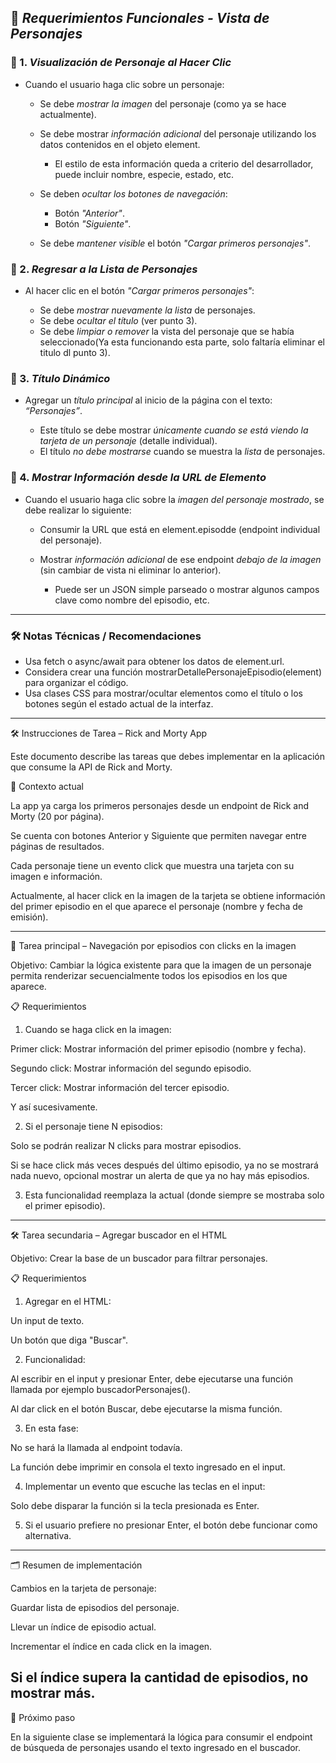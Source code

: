 ## 📝 *Requerimientos Funcionales - Vista de Personajes*

### 🔹 1. *Visualización de Personaje al Hacer Clic*

* Cuando el usuario haga clic sobre un personaje:

  * Se debe *mostrar la imagen* del personaje (como ya se hace actualmente).
  * Se debe mostrar *información adicional* del personaje utilizando los datos contenidos en el objeto element.

    * El estilo de esta información queda a criterio del desarrollador, puede incluir nombre, especie, estado, etc.
  * Se deben *ocultar los botones de navegación*:

    * Botón *"Anterior"*.
    * Botón *"Siguiente"*.
  * Se debe *mantener visible* el botón *"Cargar primeros personajes"*.

### 🔹 2. *Regresar a la Lista de Personajes*

* Al hacer clic en el botón *"Cargar primeros personajes"*:

  * Se debe *mostrar nuevamente la lista* de personajes.
  * Se debe *ocultar el título* (ver punto 3).
  * Se debe *limpiar o remover* la vista del personaje que se había seleccionado(Ya esta funcionando esta parte, solo faltaría eliminar el titulo dl punto 3).

### 🔹 3. *Título Dinámico*

* Agregar un *título principal* al inicio de la página con el texto: *“Personajes”*.

  * Este título se debe mostrar *únicamente cuando se está viendo la tarjeta de un personaje* (detalle individual).
  * El título *no debe mostrarse* cuando se muestra la *lista* de personajes.

### 🔹 4. *Mostrar Información desde la URL de Elemento*

* Cuando el usuario haga clic sobre la *imagen del personaje mostrado*, se debe realizar lo siguiente:

  * Consumir la URL que está en element.episodde (endpoint individual del personaje).
  * Mostrar *información adicional* de ese endpoint *debajo de la imagen* (sin cambiar de vista ni eliminar lo anterior).

    * Puede ser un JSON simple parseado o mostrar algunos campos clave como nombre del episodio, etc.

---

### 🛠 Notas Técnicas / Recomendaciones

* Usa fetch o async/await para obtener los datos de element.url.
* Considera crear una función mostrarDetallePersonajeEpisodio(element) para organizar el código.
* Usa clases CSS para mostrar/ocultar elementos como el título o los botones según el estado actual de la interfaz.


---

🛠 Instrucciones de Tarea – Rick and Morty App

Este documento describe las tareas que debes implementar en la aplicación que consume la API de Rick and Morty.

📌 Contexto actual

La app ya carga los primeros personajes desde un endpoint de Rick and Morty (20 por página).

Se cuenta con botones Anterior y Siguiente que permiten navegar entre páginas de resultados.

Cada personaje tiene un evento click que muestra una tarjeta con su imagen e información.

Actualmente, al hacer click en la imagen de la tarjeta se obtiene información del primer episodio en el que aparece el personaje (nombre y fecha de emisión).



---

🚀 Tarea principal – Navegación por episodios con clicks en la imagen

Objetivo: Cambiar la lógica existente para que la imagen de un personaje permita renderizar secuencialmente todos los episodios en los que aparece.

📋 Requerimientos

1. Cuando se haga click en la imagen:

Primer click: Mostrar información del primer episodio (nombre y fecha).

Segundo click: Mostrar información del segundo episodio.

Tercer click: Mostrar información del tercer episodio.

Y así sucesivamente.



2. Si el personaje tiene N episodios:

Solo se podrán realizar N clicks para mostrar episodios.

Si se hace click más veces después del último episodio, ya no se mostrará nada nuevo, opcional mostrar un alerta de que ya no hay más episodios.



3. Esta funcionalidad reemplaza la actual (donde siempre se mostraba solo el primer episodio).




---

🛠 Tarea secundaria – Agregar buscador en el HTML

Objetivo: Crear la base de un buscador para filtrar personajes.

📋 Requerimientos

1. Agregar en el HTML:

Un input de texto.

Un botón que diga "Buscar".



2. Funcionalidad:

Al escribir en el input y presionar Enter, debe ejecutarse una función llamada por ejemplo buscadorPersonajes().

Al dar click en el botón Buscar, debe ejecutarse la misma función.



3. En esta fase:

No se hará la llamada al endpoint todavía.

La función debe imprimir en consola el texto ingresado en el input.



4. Implementar un evento que escuche las teclas en el input:

Solo debe disparar la función si la tecla presionada es Enter.



5. Si el usuario prefiere no presionar Enter, el botón debe funcionar como alternativa.




---

🗂 Resumen de implementación

Cambios en la tarjeta de personaje:

Guardar lista de episodios del personaje.

Llevar un índice de episodio actual.

Incrementar el índice en cada click en la imagen.

Si el índice supera la cantidad de episodios, no mostrar más.
---

📅 Próximo paso

En la siguiente clase se implementará la lógica para consumir el endpoint de búsqueda de personajes usando el texto ingresado en el buscador.
